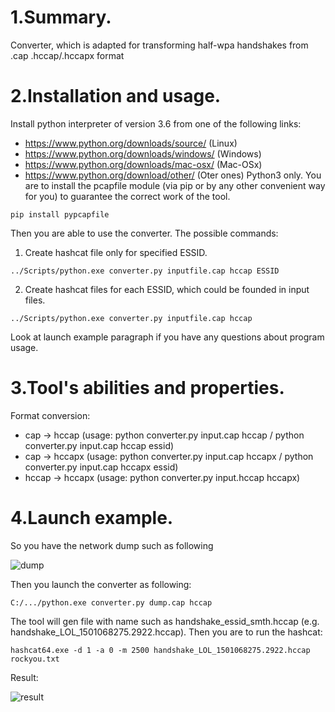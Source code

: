 # 1.Summary.
Converter, which is adapted for transforming half-wpa handshakes from .cap .hccap/.hccapx format

# 2.Installation and usage.
Install python interpreter of version 3.6 from one of the following links:
* https://www.python.org/downloads/source/ (Linux)
* https://www.python.org/downloads/windows/ (Windows)
* https://www.python.org/downloads/mac-osx/ (Mac-OSx)
* https://www.python.org/download/other/ (Oter ones)
Python3 only.
You are to install the pcapfile module (via pip or by any other convenient way for you) to guarantee the correct work of the tool.
```
pip install pypcapfile
```
Then you are able to use the converter. The possible commands:
1. Create hashcat file only for specified ESSID.
```
../Scripts/python.exe converter.py inputfile.cap hccap ESSID  
```
2. Create hashcat files for each ESSID, which could be founded in input files.
```
../Scripts/python.exe converter.py inputfile.cap hccap
```
Look at launch example paragraph if you have any questions about program usage.

# 3.Tool's abilities and properties.
Format conversion:
* cap -> hccap (usage: python converter.py input.cap hccap / python converter.py input.cap hccap essid)
* cap -> hccapx (usage: python converter.py input.cap hccapx / python converter.py input.cap hccapx essid)
* hccap -> hccapx (usage: python converter.py input.hccap hccapx)

# 4.Launch example.
So you have the network dump such as following

![dump](https://pp.userapi.com/c841227/v841227628/c1f4/MNdDDHmRcBo.jpg)


Then you launch the converter as following:
```
C:/.../python.exe converter.py dump.cap hccap
```
The tool will gen file with name such as handshake_essid_smth.hccap (e.g. handshake_LOL_1501068275.2922.hccap). Then you are to run the hashcat:
```
hashcat64.exe -d 1 -a 0 -m 2500 handshake_LOL_1501068275.2922.hccap rockyou.txt
```
Result:

![result](https://pp.userapi.com/c840129/v840129682/16ced/mWGJSW5SlIo.jpg)
